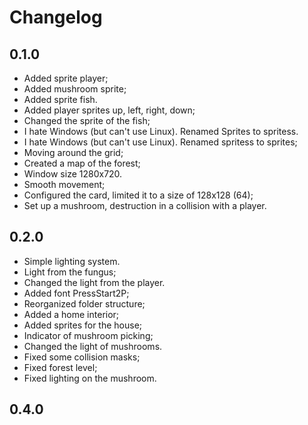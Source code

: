 # Changelog
## 0.1.0
* Added sprite player;
* Added mushroom sprite;
* Added sprite fish.
* Added player sprites up, left, right, down;
* Changed the sprite of the fish;
* I hate Windows (but can't use Linux). Renamed Sprites to spritess.
* I hate Windows (but can't use Linux). Renamed spritess to sprites;
* Moving around the grid;
* Created a map of the forest;
* Window size 1280x720.
* Smooth movement;
* Configured the card, limited it to a size of 128x128 (64);
* Set up a mushroom, destruction in a collision with a player.
## 0.2.0
* Simple lighting system.
* Light from the fungus;
* Changed the light from the player.
* Added font PressStart2P;
* Reorganized folder structure;
* Added a home interior;
* Added sprites for the house;
* Indicator of mushroom picking;
* Changed the light of mushrooms.
* Fixed some collision masks;
* Fixed forest level;
* Fixed lighting on the mushroom.
## 0.4.0
